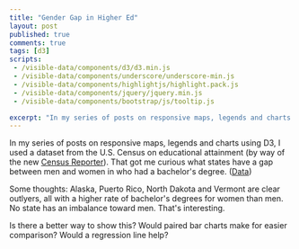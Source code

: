 ```yaml
---
title: "Gender Gap in Higher Ed"
layout: post
published: true
comments: true
tags: [d3]
scripts:
 - /visible-data/components/d3/d3.min.js
 - /visible-data/components/underscore/underscore-min.js
 - /visible-data/components/highlightjs/highlight.pack.js
 - /visible-data/components/jquery/jquery.min.js
 - /visible-data/components/bootstrap/js/tooltip.js

excerpt: "In my series of posts on responsive maps, legends and charts using D3, I used a dataset from the U.S. Census on educational attainment (by way of the new Census Reporter). That got me curious what states have a gap between men and women in who had a bachelor's degree."
---
```

<style type="text/css">
html,
body {
    position: relative;
}

.caption {
    display: none;

    background-color: #fff;
    border: 1px solid #333;
    border-radius: 1;
    padding: .5em;
    position: absolute;
}

circle.point {
    stroke: #41ab5d;
    fill: #74c476;
}

circle.point.active {
    stroke: #4292C6;
    fill: #6BAED6;
}

path.overlay {
    fill: none;
    pointer-events: all;
}
</style>

In my series of posts on responsive maps, legends and charts using D3, I used a dataset from the U.S. Census on educational attainment (by way of the new [Census Reporter][cr]). That got me curious what states have a gap between men and women in who had a bachelor's degree. ([Data][])

 [cr]: http://beta.censusreporter.org "Census Reporter, beta"
 [data]: http://beta.censusreporter.org/compare/01000US/040/map/?release=acs2011_1yr&table=C15002 "Sex by Educational Attainment for the Population 25 Years and Over, 2011 ACS"

<div id="chart"></div>

Some thoughts: Alaska, Puerto Rico, North Dakota and Vermont are clear outlyers, all with a higher rate of bachelor's degrees for women than men. No state has an imbalance toward men. That's interesting.

Is there a better way to show this? Would paired bar charts make for easier comparison? Would a regression line help?

<script type="x-jst" id="caption-template">
<h5><%= Name %></h5>
<p>
    Female: <%= format(female_percent) %><br>
    Male: <%= format(male_percent) %>
</p>
</script>

<script type="text/javascript">
var url = "/visible-data/data/census/bachelors-degrees-gender.csv"
  , margin = {top: 10, right: 10, bottom: 50, left: 50}
  , width = parseInt(d3.select('#chart').style('width'), 10)
  , width = width - margin.left - margin.right
  , height = width // square for now
  , pad = .025
  , percent = d3.format('%');

// scales and axes
var x = d3.scale.linear()
    .domain([0, .5])
    .range([0, width]);

var y = d3.scale.linear()
    .domain([0, .5])
    .range([height, 0]);

var xAxis = d3.svg.axis()
    .scale(x)
    .orient('bottom')
    .tickFormat(percent);

var yAxis = d3.svg.axis()
    .scale(y)
    .orient('left')
    .tickFormat(percent);

// voronoi for interaction
var voronoi = d3.geom.voronoi()
    .x(function(d) { return x(d.male_percent); })
    .y(function(d) { return y(d.female_percent); })
    .clipExtent([[0, 0], [width, height]]);

var line = d3.svg.line()
    .interpolate('linear-closed');

var caption = d3.select('body').append('div')
    .attr('class', 'caption');

var template = _.template(d3.select('#caption-template').html());

// setup the chart
var chart = d3.select('#chart').append('svg')
    .style('width', (width + margin.left + margin.right) + 'px')
    .style('height', (height + margin.top + margin.bottom) + 'px')
  .append('g')
    .attr('transform', 'translate(' + [margin.left, margin.top] + ')');

// get teh data and go
d3.csv(url).row(function(d) {
    // Name,GeoID,Total,Male,Male-BA,Female,Female-BA
    d.Total = +d.Total;
    d.Male = +d.Male;
    d['Male-BA'] = +d['Male-BA'];
    d.Female = +d.Female;
    d['Female-BA'] = +d['Female-BA'];

    // percents
    d.male_percent = d['Male-BA'] / d.Male;
    d.female_percent = d['Female-BA'] / d.Female;
    d.percent = (d['Female-BA'] + d['Male-BA']) / d.Total;

    return d;

}).get(function(err, data) {
    // render the chart
    window.data = data;

    // update domains based on data;
    var min = d3.min(data, function(d) {
        return Math.min(d.male_percent, d.female_percent);
    });

    var max = d3.max(data, function(d) {
        return Math.max(d.male_percent, d.female_percent);
    });

    x.domain([min - pad, max + pad]);
    y.domain([min - pad, max + pad]);

    chart.append('g')
        .attr('class', 'x axis')
        .attr('transform', 'translate(0,' + height + ')')
        .call(xAxis);

    chart.append('g')
        .attr('class', 'y axis')
        .call(yAxis);

    var states = chart.selectAll('.state')
        .data(voronoi(data))
      .enter().append('g')
        .attr('class', 'state');
    
    states.append('path')
        .attr('class', 'overlay')
        .attr('d', line)
        .on('mouseover', showCaption)
        .on('mouseout', hideCaption);

    var circles = states.append('circle')
        .attr('class', 'point')
        .attr('r', 3)
        .attr('cx', function(d) { return x(d.point.male_percent); })
        .attr('cy', function(d) { return y(d.point.female_percent); });

});

d3.select(window).on('resize', resize);

function resize() {
    // update width and height
    width = parseInt(d3.select('#chart').style('width'), 10);
    width = width - margin.left - margin.right;
    height = width;

    // resize svg
    d3.select(chart.node().parentNode)
        .style('width', (width + margin.left + margin.right) + 'px')
        .style('height', (height + margin.top + margin.bottom) + 'px');

    x.range([0, width]);
    y.range([height, 0]);

    chart.selectAll('circle.point')
        .attr('cx', function(d) { return x(d.point.male_percent); })
        .attr('cy', function(d) { return y(d.point.female_percent); });

    // update axes
    chart.select('.x.axis')
        .attr('transform', 'translate(0,' + height + ')')
        .call(xAxis);

    chart.select('.y.axis').call(yAxis);

    // update voronoi
    voronoi.clipExtent([[0, 0], [width, height]]);

    chart.selectAll('path.overlay')
        .data(voronoi(data))
        .attr('d', line);
}

function showCaption(d, i) {
    var position = d3.mouse(document.body)
      , state = d.point
      , circle = $(this).parent().find('circle');

    state.format = percent;

    circle.tooltip({
        title: template(state),
        html: true,
        container: d3.select('#chart'),
        placement: 'auto'
    }).tooltip('show');

    d3.select(circle[0]).attr('class', 'point active');

}

function hideCaption() {
    var circle = $(this).parent().find('circle')
        .tooltip('hide');

    d3.select(circle[0]).attr('class', 'point');

}

</script>